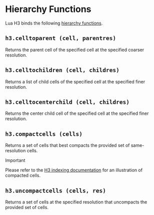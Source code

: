 # Hierarchy Functions

Lua H3 binds the following [hierarchy functions](https://h3geo.org/docs/api/hierarchy).


## `h3.celltoparent (cell, parentres)`

Returns the parent cell of the specified cell at the specified coarser resolution.


## `h3.celltochildren (cell, childres)`

Returns a list of child cells of the specified cell at the specified finer resolution.


## `h3.celltocenterchild (cell, childres)`

Returns the center child cell of the specified cell at the specified finer resolution.


## `h3.compactcells (cells)`

Returns a set of cells that best compacts the provided set of same-resolution cells.

> [!IMPORTANT]
> Please refer to the [H3 indexing documentation](https://h3geo.org/docs/highlights/indexing)
> for an illustration of compacted cells.


## `h3.uncompactcells (cells, res)`

Returns a set of cells at the specified resolution that uncompacts the provided set of cells.

